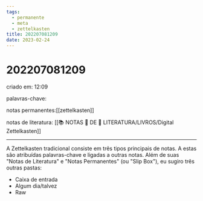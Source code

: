 ```yaml
---
tags:
  - permanente
  - meta
  - zettelkasten
title: 202207081209
date: 2023-02-24
---
```

# 202207081209
criado em: 12:09

palavras-chave: 

notas permanentes:[[zettelkasten]]

notas de literatura: 
[[📚 NOTAS 📖 DE 📘 LITERATURA/LIVROS/Digital Zettelkasten]]

---

A Zettelkasten tradicional consiste em três tipos principais de notas.  A estas são atribuídas palavras-chave e ligadas a outras notas. 
Além de suas "Notas de Literatura" e "Notas Permanentes" (ou "Slip Box"), eu sugiro três outras pastas: 
- Caixa de entrada 
- Algum dia/talvez 
- Raw

